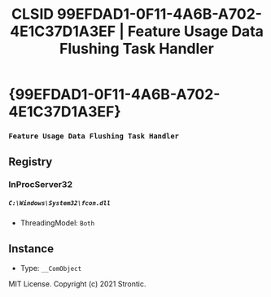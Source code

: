 ﻿---
title: "CLSID 99EFDAD1-0F11-4A6B-A702-4E1C37D1A3EF | Feature Usage Data Flushing Task Handler"
excerpt: What is COM-Object CLSID 99EFDAD1-0F11-4A6B-A702-4E1C37D1A3EF?
---

# {99EFDAD1-0F11-4A6B-A702-4E1C37D1A3EF}

### `Feature Usage Data Flushing Task Handler`

## Registry


### InProcServer32

##### `C:\Windows\System32\fcon.dll`
* ThreadingModel: `Both`

## Instance

* Type: `__ComObject`

MIT License. Copyright (c) 2021 Strontic.


